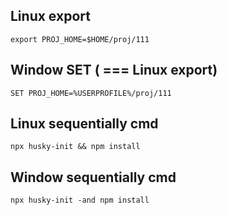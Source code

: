 ## Linux export
```
export PROJ_HOME=$HOME/proj/111
```

## Window SET ( === Linux export)
```
SET PROJ_HOME=%USERPROFILE%/proj/111
```

## Linux sequentially cmd
```
npx husky-init && npm install
```

## Window sequentially cmd
```
npx husky-init -and npm install
```
